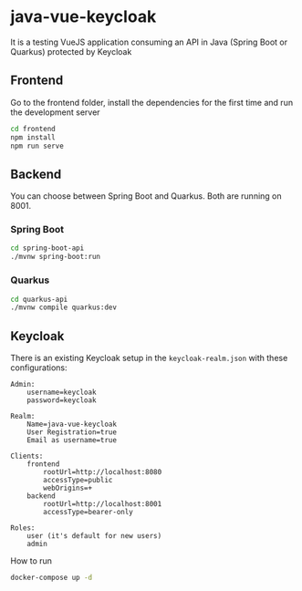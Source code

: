 # java-vue-keycloak

It is a testing VueJS application consuming an API in Java (Spring Boot or Quarkus) protected by Keycloak

## Frontend

Go to the frontend folder, install the dependencies for the first time and run the development server

```bash
cd frontend
npm install
npm run serve
```

## Backend

You can choose between Spring Boot and Quarkus. Both are running on 8001.

### Spring Boot

```bash
cd spring-boot-api
./mvnw spring-boot:run
```

### Quarkus

```bash
cd quarkus-api
./mvnw compile quarkus:dev
```

## Keycloak

There is an existing Keycloak setup in the `keycloak-realm.json` with these configurations:

```
Admin:
    username=keycloak
    password=keycloak

Realm:
    Name=java-vue-keycloak
    User Registration=true
    Email as username=true
    
Clients:
    frontend
        rootUrl=http://localhost:8080
        accessType=public
        webOrigins=+
    backend
        rootUrl=http://localhost:8001
        accessType=bearer-only

Roles:
    user (it's default for new users)
    admin
```

How to run

```bash
docker-compose up -d
```
